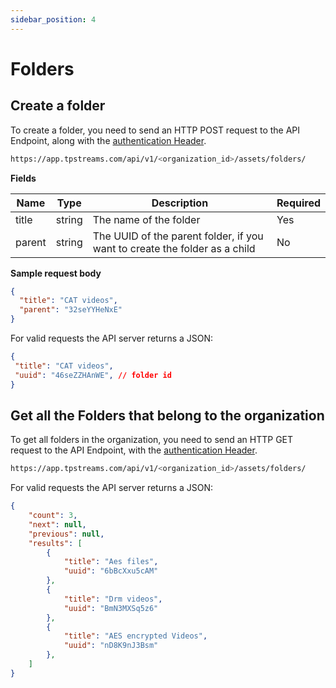 ```yaml
---
sidebar_position: 4
---
```


# Folders

## Create a folder

To create a folder, you need to send an HTTP POST request to the API Endpoint, along with the  [authentication Header](../server-api/authentication.md).


```bash
https://app.tpstreams.com/api/v1/<organization_id>/assets/folders/
```

**Fields**

| Name             | Type         | Description |    Required  |
| -----------      | -----------  | ----------- |   ---------- |
| title            | string       | The name of the folder |      Yes    |
| parent           | string       | The UUID of the parent folder, if you want to create the folder as a child        | No        |


**Sample request body**

```json 
{
  "title": "CAT videos",
  "parent": "32seYYHeNxE"
}

```

For valid requests the API server returns a JSON:

```json
{
 "title": "CAT videos",
 "uuid": "46seZZHAnWE", // folder id
}

```

## Get all the Folders that belong to the organization 
To get all folders in the organization, you need to send an HTTP GET request to the API Endpoint, with the [authentication Header](../server-api/authentication.md).

```bash
https://app.tpstreams.com/api/v1/<organization_id>/assets/folders/
```


For valid requests the API server returns a JSON:

```json
{
    "count": 3,
    "next": null,
    "previous": null,
    "results": [
        {
            "title": "Aes files",
            "uuid": "6bBcXxu5cAM"
        },
        {
            "title": "Drm videos",
            "uuid": "BmN3MXSq5z6"
        },
        {
            "title": "AES encrypted Videos",
            "uuid": "nD8K9nJ3Bsm"
        },
    ]
}
```
